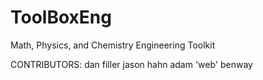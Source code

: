 # ToolBoxEng
Math, Physics, and Chemistry Engineering Toolkit

CONTRIBUTORS:
dan filler
jason hahn
adam 'web' benway
